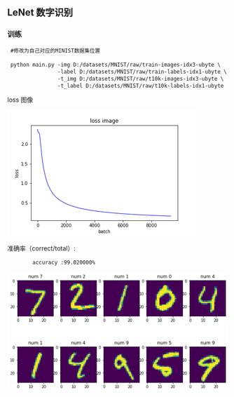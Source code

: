 ## LeNet 数字识别

###  训练

```
 #修改为自己对应的MINIST数据集位置
 
 python main.py -img D:/datasets/MNIST/raw/train-images-idx3-ubyte \
                -label D:/datasets/MNIST/raw/train-labels-idx1-ubyte \
                -t_img D:/datasets/MNIST/raw/t10k-images-idx3-ubyte \
                -t_label D:/datasets/MNIST/raw/t10k-labels-idx1-ubyte 
```

loss 图像

![图片失效](./img/loss.png)

准确率（correct/total）:

            accuracy :99.020000%


![图片失效](./img/instance.png)



